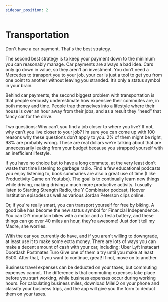 ```yaml
---
sidebar_position: 2
---
```


# Transportation

Don't have a car payment. That's the best strategy. 

The second best strategy is to keep your payment down to the minimum you can reasonably manage. Car payments are always a bad idea. Cars only go down in value, so they aren't an investment. You don’t need a Mercedes to transport you to your job, your car is just a tool to get you from one point to another without leaving you stranded. It’s only a status symbol in your brain. 

Behind car payments, the second biggest problem with transportation is that people seriously underestimate how expensive their commutes are, in both money and time. People trap themselves into a lifestyle where their house is over an hour away from their jobs, and as a result they “need” that fancy car for the drive.

Two questions:
 Why can’t you find a job closer to where you live? 
 If not, why can’t you live closer to your job? 
I’m sure you can come up with 100 reasons why these questions don’t apply to you. 2% of them might be right, 98% are probably wrong. These are real dollars we’re talking about that are unnecessarily leaking from your budget because you strapped yourself with an inefficient lifestyle.

If you have no choice but to have a long commute, at the very least don’t waste that time listening to garbage radio. Find a few educational podcasts you enjoy listening to, book summaries are also a great use of time (I like Productivity Game on Youtube). The goal is to continually learn new things while driving, making driving a much more productive activity. I usually listen to Starting Strength Radio, the Y Combinator podcast, Hoover Institution episodes as well as various Jordan Peterson clips online.

Or, if you're really smart, you can transport yourself for free by biking. A good bike has become the new status symbol for Financial Independence. You can DIY mountain bikes with a motor and a Tesla battery, and these things can go over 40 miles an hour, they’re awesome! Just don’t tell my Madre, she worries.

With the car you currently do have, and if you aren't willing to downgrade, at least use it to make some extra money. There are lots of ways you can make a decent amount of cash with your car, including:
Uber
Lyft
Instacart
Doordash
Postmates
Turo
Give one of them a try until you make at least $500. After that, if you want to continue, great! If not, move on to another.

Business travel expenses can be deducted on your taxes, but commuting expenses cannot. The difference is that commuting expenses take place before you start working, while business expenses occur during working hours. For calculating business miles, download MileIQ on your phone and classify your business trips, and the app will give you the form to deduct them on your taxes.

